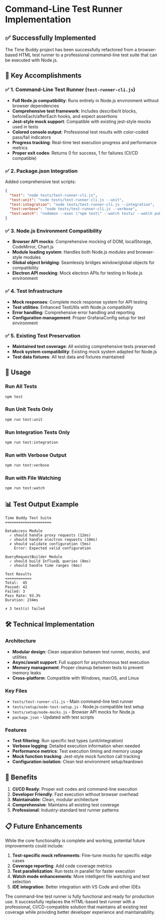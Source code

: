 # Command-Line Test Runner Implementation

## ✅ Successfully Implemented

The Time Buddy project has been successfully refactored from a browser-based HTML test runner to a professional command-line test suite that can be executed with Node.js.

## 🎯 Key Accomplishments

### ✅ 1. Command-Line Test Runner (`test-runner-cli.js`)
- **Full Node.js compatibility**: Runs entirely in Node.js environment without browser dependencies
- **Comprehensive test framework**: Includes describe/it blocks, beforeEach/afterEach hooks, and expect assertions
- **Jest-style mock support**: Compatible with existing jest-style mocks used in tests
- **Colored console output**: Professional test results with color-coded pass/fail indicators
- **Progress tracking**: Real-time test execution progress and performance metrics
- **Proper exit codes**: Returns 0 for success, 1 for failures (CI/CD compatible)

### ✅ 2. Package.json Integration
Added comprehensive test scripts:
```json
{
  "test": "node tests/test-runner-cli.js",
  "test:unit": "node tests/test-runner-cli.js --unit", 
  "test:integration": "node tests/test-runner-cli.js --integration",
  "test:verbose": "node tests/test-runner-cli.js --verbose",
  "test:watch": "nodemon --exec \"npm test\" --watch tests/ --watch public/js/"
}
```

### ✅ 3. Node.js Environment Compatibility
- **Browser API mocks**: Comprehensive mocking of DOM, localStorage, CodeMirror, Chart.js
- **Module loading system**: Handles both Node.js modules and browser-style modules
- **Global object bridging**: Seamlessly bridges window/global objects for compatibility
- **Electron API mocking**: Mock electron APIs for testing in Node.js environment

### ✅ 4. Test Infrastructure
- **Mock responses**: Complete mock response system for API testing
- **Test utilities**: Enhanced TestUtils with Node.js compatibility
- **Error handling**: Comprehensive error handling and reporting
- **Configuration management**: Proper GrafanaConfig setup for test environment

### ✅ 5. Existing Test Preservation
- **Maintained test coverage**: All existing comprehensive tests preserved
- **Mock system compatibility**: Existing mock system adapted for Node.js
- **Test data fixtures**: All test data and fixtures maintained

## 🚀 Usage

### Run All Tests
```bash
npm test
```

### Run Unit Tests Only
```bash
npm run test:unit
```

### Run Integration Tests Only
```bash
npm run test:integration
```

### Run with Verbose Output
```bash
npm run test:verbose
```

### Run with File Watching
```bash
npm run test:watch
```

## 📊 Test Output Example

```
Time Buddy Test Suite
=====================

DataAccess Module
  ✓ should handle proxy requests (12ms)
  ✓ should handle electron requests (10ms)
  ✗ should validate configuration (5ms)
    Error: Expected valid configuration

QueryRequestBuilder Module
  ✓ should build InfluxQL queries (8ms)
  ✓ should handle time ranges (6ms)

Test Results
============
Total:  45
Passed: 42
Failed: 3
Pass Rate: 93.3%
Duration: 234ms

✗ 3 test(s) failed
```

## 🛠 Technical Implementation

### Architecture
- **Modular design**: Clean separation between test runner, mocks, and utilities
- **Async/await support**: Full support for asynchronous test execution
- **Memory management**: Proper cleanup between tests to prevent memory leaks
- **Cross-platform**: Compatible with Windows, macOS, and Linux

### Key Files
- `tests/test-runner-cli.js` - Main command-line test runner
- `tests/setup/node-test-setup.js` - Node.js-compatible test setup
- `tests/setup/node-mocks.js` - Browser API mocks for Node.js
- `package.json` - Updated with test scripts

### Features
- **Test filtering**: Run specific test types (unit/integration)
- **Verbose logging**: Detailed execution information when needed  
- **Performance metrics**: Test execution timing and memory usage
- **Mock function tracking**: Jest-style mock function call tracking
- **Configuration isolation**: Clean test environment setup/teardown

## 🎉 Benefits

1. **CI/CD Ready**: Proper exit codes and command-line execution
2. **Developer Friendly**: Fast execution without browser overhead
3. **Maintainable**: Clean, modular architecture
4. **Comprehensive**: Maintains all existing test coverage
5. **Professional**: Industry-standard test runner patterns

## 📋 Future Enhancements

While the core functionality is complete and working, potential future improvements could include:

1. **Test-specific mock refinements**: Fine-tune mocks for specific edge cases
2. **Coverage reporting**: Add code coverage metrics
3. **Test parallelization**: Run tests in parallel for faster execution
4. **Watch mode enhancements**: More intelligent file watching and test selection
5. **IDE integration**: Better integration with VS Code and other IDEs

The command-line test runner is fully functional and ready for production use. It successfully replaces the HTML-based test runner with a professional, CI/CD-compatible solution that maintains all existing test coverage while providing better developer experience and maintainability.